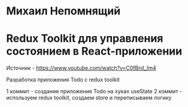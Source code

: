# Михаил Непомнящий
# Redux Toolkit для управления состоянием в React-приложении

Источник - https://www.youtube.com/watch?v=C0fBnil_Im4

Разработка приложения Todo с redux toolkit

1 коммит - создание приложения Todo на хуках useState
2 коммит - используем redux toolkit, создаем store и переписываем логику 